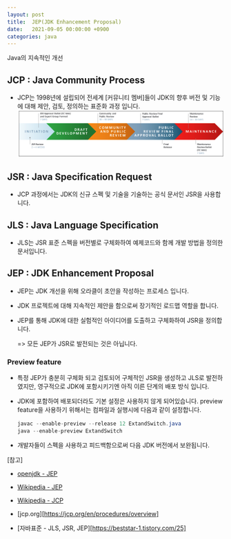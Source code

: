 ```yaml
---
layout: post
title:  JEP(JDK Enhancement Proposal)
date:   2021-09-05 00:00:00 +0900
categories: java
---
```


Java의 지속적인 개선



## JCP : Java Community Process

- JCP는 1998년에 설립되어 전세계 [커뮤니티 멤버]들이 JDK의 향후 버전 및 기능에 대해 제안, 검토, 정의하는 표준화 과정 입니다.
![alt text](/public/img/2021-09-06-JEP-1.png)

## JSR : Java Specification Request

- JCP 과정에서는 JDK의 신규 스펙 및 기술을 기술하는 공식 문서인 JSR을 사용합니다.



## JLS : Java Language Specification

- JLS는 JSR 표준 스펙을 버전별로 구체화하여 예제코드와 함께 개발 방법을 정의한 문서입니다.



## JEP : JDK Enhancement Proposal

- JEP는 JDK 개선을 위해 오라클이 초안을 작성하는 프로세스 입니다.

- JDK 프로젝트에 대해 지속적인 제안을 함으로써 장기적인 로드맵 역할을 합니다.

- JEP를 통해 JDK에 대한 실험적인 아이디어를 도출하고 구체화하여 JSR을 정의합니다.

  => 모든 JEP가 JSR로 발전되는 것은 아닙니다.



### Preview feature
- 특정 JEP가 충분히 구체화 되고 검토되어 구체적인 JSR을 생성하고 JLS로 발전하였지만, 영구적으로 JDK에 포함시키기엔 아직 이른 단계의 배포 방식 입니다.

- JDK에 포함하여 배포되더라도 기본 설정은 사용하지 않게 되어있습니다. preview feature을 사용하기 위해서는 컴파일과 실행시에 다음과 같이 설정합니다. 

  ```java
  javac --enable-preview --release 12 ExtandSwitch.java
  java --enable-preview ExtandSwitch
  ```

- 개발자들이 스펙을 사용하고 피드백함으로써 다음 JDK 버전에서 보완됩니다.



[참고]

- [openjdk - JEP](https://openjdk.java.net/jeps/1)

- [Wikipedia - JEP](https://en.wikipedia.org/wiki/JDK_Enhancement_Proposal)
- [Wikipedia - JCP](https://en.wikipedia.org/wiki/Java_Community_Process)

- [jcp.org][https://jcp.org/en/procedures/overview]

- [자바표준 - JLS, JSR, JEP][https://beststar-1.tistory.com/25]